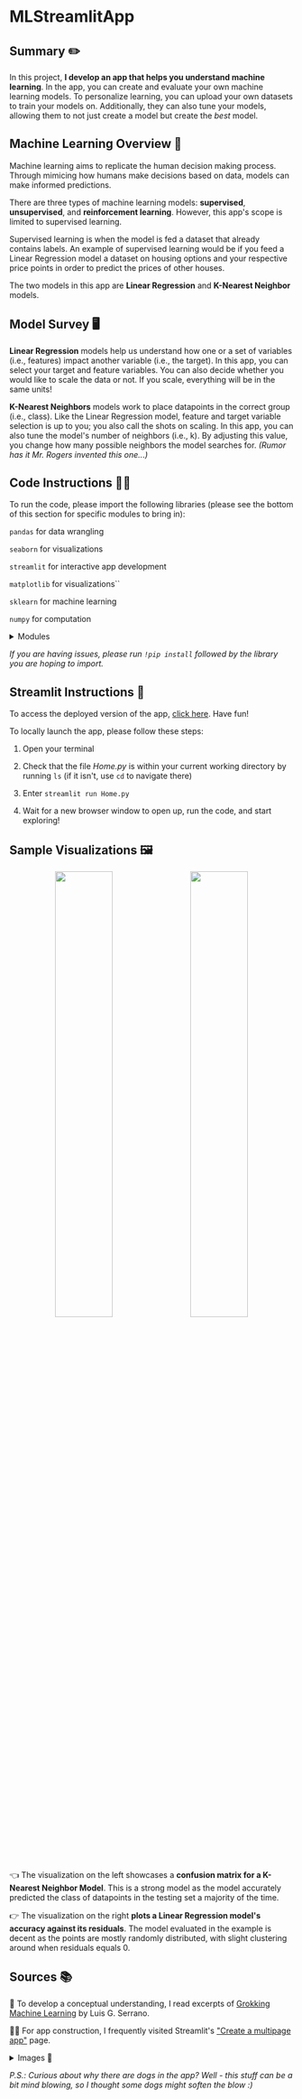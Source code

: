 # MLStreamlitApp
## Summary ✏️
In this project, **I develop an app that helps you understand machine learning**. In the app, you can create and evaluate your own machine learning models. To personalize learning, you can upload your own datasets to train your models on. Additionally, they can also tune your models, allowing them to not just create a model but create the *best* model.

## Machine Learning Overview 🤖
Machine learning aims to replicate the human decision making process. Through mimicing how humans make decisions based on data, models can make informed predictions.

There are three types of machine learning models: **supervised**, **unsupervised**, and **reinforcement learning**. However, this app's scope is limited to supervised learning.

Supervised learning is when the model is fed a dataset that already contains labels. An example of supervised learning would be if you feed a Linear Regression model a dataset on housing options and your respective price points in order to predict the prices of other houses.

The two models in this app are **Linear Regression** and **K-Nearest Neighbor** models.

## Model Survey 🖥️

**Linear Regression** models help us understand how one or a set of variables (i.e., features) impact another variable (i.e., the target). In this app, you can select your target and feature variables. You can also decide whether you would like to scale the data or not. If you scale, everything will be in the same units!

**K-Nearest Neighbors** models work to place datapoints in the correct group (i.e., class). Like the Linear Regression model, feature and target variable selection is up to you; you also call the shots on scaling. In this app, you can also tune the model's number of neighbors (i.e., k). By adjusting this value, you change how many possible neighbors the model searches for. 
*(Rumor has it Mr. Rogers invented this one...)*


## Code Instructions 🧑‍💻
To run the code, please import the following libraries (please see the bottom of this section for specific modules to bring in):

``pandas`` for data wrangling

``seaborn`` for visualizations

``streamlit`` for interactive app development

``matplotlib`` for visualizations``

``sklearn`` for machine learning

``numpy`` for computation

<details>
  <summary>Modules</summary>
  
  ``sklearn.model_selection``
  
  ``sklearn.preprocessing``

  ``sklearn.neighbors``

  ``sklearn.metrics``

  ``sklearn.linear_model``

  ``sklearn.model_selection``

  ``sklearn.metrics``
  
  ``matplotlib.pyplot``

</details>


*If you are having issues, please run ``!pip install`` followed by the library you are hoping to import.*



## Streamlit Instructions 📱
To access the deployed version of the app, [click here](https://hodge-data-science-portfolio-azyrfuf2jqbdjyuq2o2whg.streamlit.app/). Have fun!

To locally launch the app, please follow these steps:

1) Open your terminal

2) Check that the file *Home.py* is within your current working directory by running ``ls`` (if it isn't, use ``cd`` to navigate there)

3) Enter ``streamlit run Home.py``

4) Wait for a new browser window to open up, run the code, and start exploring!


## Sample Visualizations 🖼️


<p align="center">
  <img src="https://private-user-images.githubusercontent.com/195391117/434541050-a5d9980d-a5f6-4cab-83d6-5d69d5f84e39.png?jwt=eyJhbGciOiJIUzI1NiIsInR5cCI6IkpXVCJ9.eyJpc3MiOiJnaXRodWIuY29tIiwiYXVkIjoicmF3LmdpdGh1YnVzZXJjb250ZW50LmNvbSIsImtleSI6ImtleTUiLCJleHAiOjE3NDQ4NDA0NzUsIm5iZiI6MTc0NDg0MDE3NSwicGF0aCI6Ii8xOTUzOTExMTcvNDM0NTQxMDUwLWE1ZDk5ODBkLWE1ZjYtNGNhYi04M2Q2LTVkNjlkNWY4NGUzOS5wbmc_WC1BbXotQWxnb3JpdGhtPUFXUzQtSE1BQy1TSEEyNTYmWC1BbXotQ3JlZGVudGlhbD1BS0lBVkNPRFlMU0E1M1BRSzRaQSUyRjIwMjUwNDE2JTJGdXMtZWFzdC0xJTJGczMlMkZhd3M0X3JlcXVlc3QmWC1BbXotRGF0ZT0yMDI1MDQxNlQyMTQ5MzVaJlgtQW16LUV4cGlyZXM9MzAwJlgtQW16LVNpZ25hdHVyZT1mODhiYjRlY2M3ZTk4NzJkNTAxMDgyM2MwM2U5MzE0ZjY3MWRhZTBjNjUxMDM0MWQwNGMwZGRmZWEwYmQxY2Q5JlgtQW16LVNpZ25lZEhlYWRlcnM9aG9zdCJ9.BOR9gOoQgfmhRLRTsTElJ-pxmO1cYDniT42qieWboHg" width="45%" style="display:inline-block; margin-right: 10px;">
  <img src="https://private-user-images.githubusercontent.com/195391117/434541199-de43475c-c3fa-4544-83cc-34488f2724f7.png?jwt=eyJhbGciOiJIUzI1NiIsInR5cCI6IkpXVCJ9.eyJpc3MiOiJnaXRodWIuY29tIiwiYXVkIjoicmF3LmdpdGh1YnVzZXJjb250ZW50LmNvbSIsImtleSI6ImtleTUiLCJleHAiOjE3NDQ4NDA1MTEsIm5iZiI6MTc0NDg0MDIxMSwicGF0aCI6Ii8xOTUzOTExMTcvNDM0NTQxMTk5LWRlNDM0NzVjLWMzZmEtNDU0NC04M2NjLTM0NDg4ZjI3MjRmNy5wbmc_WC1BbXotQWxnb3JpdGhtPUFXUzQtSE1BQy1TSEEyNTYmWC1BbXotQ3JlZGVudGlhbD1BS0lBVkNPRFlMU0E1M1BRSzRaQSUyRjIwMjUwNDE2JTJGdXMtZWFzdC0xJTJGczMlMkZhd3M0X3JlcXVlc3QmWC1BbXotRGF0ZT0yMDI1MDQxNlQyMTUwMTFaJlgtQW16LUV4cGlyZXM9MzAwJlgtQW16LVNpZ25hdHVyZT0zZmUyOTQzMGYxOTg3NjA0OTZjMzhhNDA3ZjI1ZWY5MDI0OGNjNzU4NDVhN2Y0YmQ3MzJhNjliOGFjMTIxNTEwJlgtQW16LVNpZ25lZEhlYWRlcnM9aG9zdCJ9.yJySDKmESjQiO20Mp_gd0Ot6YvzNkWbGM2M0CQmIMu0" width="45%" style="display:inline-block;">
</p>

👈 The visualization on the left showcases a **confusion matrix for a K-Nearest Neighbor Model**. This is a strong model as the model accurately predicted the class of datapoints in the testing set a majority of the time.

👉 The visualization on the right **plots a Linear Regression model's accuracy against its residuals**. The model evaluated in the example is decent as the points are mostly randomly distributed, with slight clustering around when residuals equals 0.

## Sources 📚

📕 To develop a conceptual understanding, I read excerpts of [Grokking Machine Learning](https://www.manning.com/books/grokking-machine-learning) by Luis G. Serrano.

👷‍♂️ For app construction, I frequently visited Streamlit's ["Create a multipage app"](https://docs.streamlit.io/get-started/tutorials/create-a-multipage-app) page.

<details><summary>Images 📸</summary>

- *Business Bulldog: https://www.alamy.com/french-bulldog-dressed-as-businessman-works-at-desk-on-computer-image208809436.html*

- *Begruding Beagle: https://www.istockphoto.com/photo/dog-working-comfortably-from-home-gm170462856-22670119*

- *Preoccupied Pug: https://www.shutterstock.com/image-photo/adorable-pug-wear-red-glasses-working-755647021*

- *Mathematical Maltese: https://www.istockphoto.com/photo/dog-using-laptop-computer-gm1049887368-280769742*

- *Rattled Russell: https://www.shutterstock.com/video/clip-1104789185-jack-russell-terrier-dog-glasses-looks-hud*

- *Determined Dachshund: https://www.pinterest.com/pin/dachshund-dog-using-laptop-computer--306667055878591515/*
  
</details>

*P.S.: Curious about why there are dogs in the app? Well - this stuff can be a bit mind blowing, so I thought some dogs might soften the blow :)*
